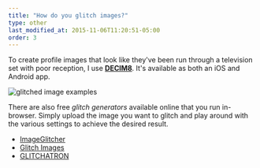 ```yaml
---
title: "How do you glitch images?"
type: other
last_modified_at: 2015-11-06T11:20:51-05:00
order: 3
---
```


To create profile images that look like they've been run through a television set with poor reception, I use [**DECIM8**](http://decim8.info/). It's available as both an iOS and Android app.

<img src="{{ site.url }}/assets/images/glitched-examples.jpg" alt="glitched image examples">

There are also free *glitch generators* available online that you run in-browser. Simply upload the image you want to glitch and play around with the various settings to achieve the desired result.

- [ImageGlitcher](http://www.airtightinteractive.com/demos/js/imageglitcher/)
- [Glitch Images](https://snorpey.github.io/jpg-glitch/)
- [GLITCHATRON](http://www.errozero.co.uk/glitchatron/)
